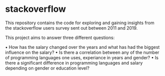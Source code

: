 # stackoverflow
This repository contains the code for exploring and gaining insights from the stackoverflow users survey sent out between 2011 and 2019. 

This project aims to answer three different questions: 

• How has the salary changed over the years and what has had the biggest influence on the salary?
• Is there a correlation between any of the number of programming languages one uses, experiance in years and gender? 
• Is there a significant difference in programming languages and salary depending on gender or education level?
